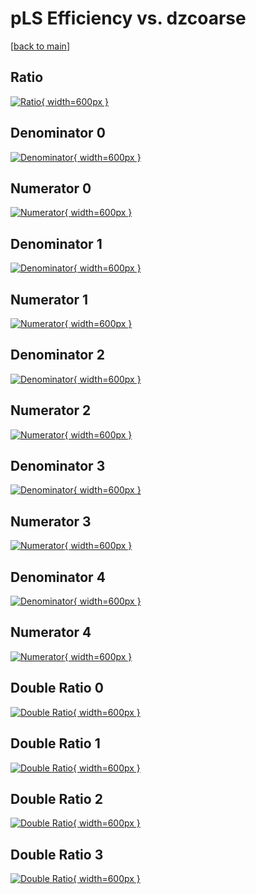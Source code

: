 # pLS Efficiency vs. dzcoarse

[[back to main](./)]



## Ratio

[![Ratio](../mtv/var/pLS_xtr_0_0_eff_dzcoarse.png){ width=600px }](../mtv/var/pLS_xtr_0_0_eff_dzcoarse.pdf)

## Denominator 0

[![Denominator](../mtv/den/pLS_xtr_0_0_eff_dzcoarse_den0.png){ width=600px }](../mtv/den/pLS_xtr_0_0_eff_dzcoarse_den0.pdf)

## Numerator 0

[![Numerator](../mtv/num/pLS_xtr_0_0_eff_dzcoarse_num0.png){ width=600px }](../mtv/num/pLS_xtr_0_0_eff_dzcoarse_num0.pdf)

## Denominator 1

[![Denominator](../mtv/den/pLS_xtr_0_0_eff_dzcoarse_den1.png){ width=600px }](../mtv/den/pLS_xtr_0_0_eff_dzcoarse_den1.pdf)

## Numerator 1

[![Numerator](../mtv/num/pLS_xtr_0_0_eff_dzcoarse_num1.png){ width=600px }](../mtv/num/pLS_xtr_0_0_eff_dzcoarse_num1.pdf)

## Denominator 2

[![Denominator](../mtv/den/pLS_xtr_0_0_eff_dzcoarse_den2.png){ width=600px }](../mtv/den/pLS_xtr_0_0_eff_dzcoarse_den2.pdf)

## Numerator 2

[![Numerator](../mtv/num/pLS_xtr_0_0_eff_dzcoarse_num2.png){ width=600px }](../mtv/num/pLS_xtr_0_0_eff_dzcoarse_num2.pdf)

## Denominator 3

[![Denominator](../mtv/den/pLS_xtr_0_0_eff_dzcoarse_den3.png){ width=600px }](../mtv/den/pLS_xtr_0_0_eff_dzcoarse_den3.pdf)

## Numerator 3

[![Numerator](../mtv/num/pLS_xtr_0_0_eff_dzcoarse_num3.png){ width=600px }](../mtv/num/pLS_xtr_0_0_eff_dzcoarse_num3.pdf)

## Denominator 4

[![Denominator](../mtv/den/pLS_xtr_0_0_eff_dzcoarse_den4.png){ width=600px }](../mtv/den/pLS_xtr_0_0_eff_dzcoarse_den4.pdf)

## Numerator 4

[![Numerator](../mtv/num/pLS_xtr_0_0_eff_dzcoarse_num4.png){ width=600px }](../mtv/num/pLS_xtr_0_0_eff_dzcoarse_num4.pdf)

## Double Ratio 0

[![Double Ratio](../mtv/ratio/pLS_xtr_0_0_eff_dzcoarse_ratio0.png){ width=600px }](../mtv/ratio/pLS_xtr_0_0_eff_dzcoarse_ratio0.pdf)

## Double Ratio 1

[![Double Ratio](../mtv/ratio/pLS_xtr_0_0_eff_dzcoarse_ratio1.png){ width=600px }](../mtv/ratio/pLS_xtr_0_0_eff_dzcoarse_ratio1.pdf)

## Double Ratio 2

[![Double Ratio](../mtv/ratio/pLS_xtr_0_0_eff_dzcoarse_ratio2.png){ width=600px }](../mtv/ratio/pLS_xtr_0_0_eff_dzcoarse_ratio2.pdf)

## Double Ratio 3

[![Double Ratio](../mtv/ratio/pLS_xtr_0_0_eff_dzcoarse_ratio3.png){ width=600px }](../mtv/ratio/pLS_xtr_0_0_eff_dzcoarse_ratio3.pdf)

